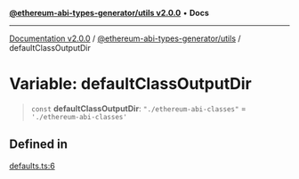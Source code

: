 [**@ethereum-abi-types-generator/utils v2.0.0**](../README.md) • **Docs**

***

[Documentation v2.0.0](../../../packages.md) / [@ethereum-abi-types-generator/utils](../README.md) / defaultClassOutputDir

# Variable: defaultClassOutputDir

> `const` **defaultClassOutputDir**: `"./ethereum-abi-classes"` = `'./ethereum-abi-classes'`

## Defined in

[defaults.ts:6](https://github.com/niZmosis/ethereum-abi-types-generator/blob/34014c6ac1a58a7622fbd21e7421270aae38bf36/packages/utils/src/defaults.ts#L6)
